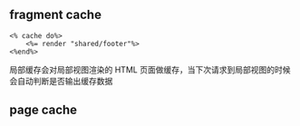 ## fragment cache

```
<% cache do%>
	<%= render "shared/footer"%>
<%end%>
```

局部缓存会对局部视图渲染的 HTML 页面做缓存，当下次请求到局部视图的时候会自动判断是否输出缓存数据

## page cache
